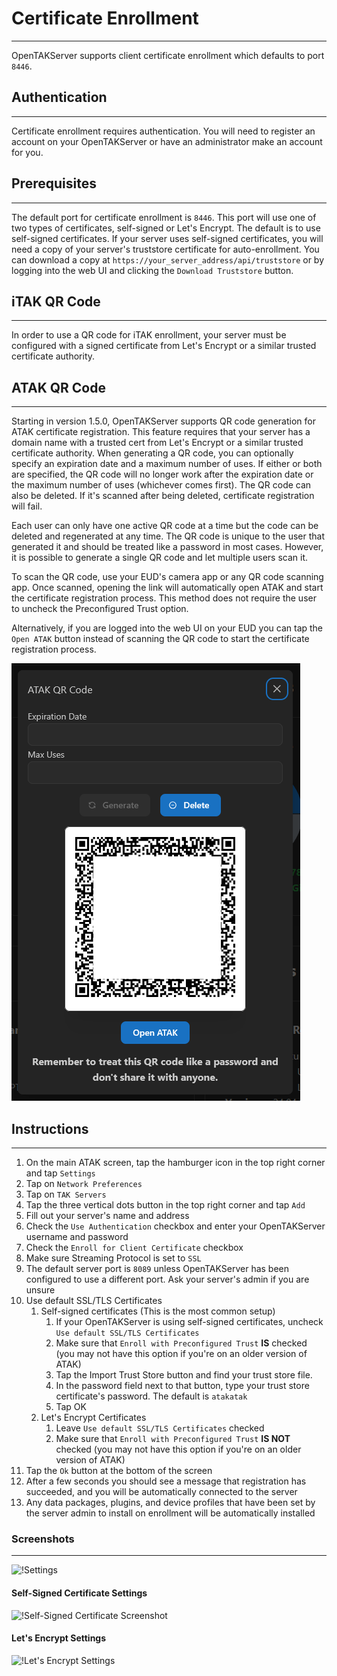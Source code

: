 # Certificate Enrollment
***
OpenTAKServer supports client certificate enrollment which defaults to port `8446`.

## Authentication
***
Certificate enrollment requires authentication. You will need to register an account on your OpenTAKServer or
have an administrator make an account for you.

## Prerequisites
***
The default port for certificate enrollment is `8446`. This port will use one of two types of certificates, self-signed 
or Let's Encrypt. The default is to use self-signed certificates. If your server uses self-signed certificates, you will need
a copy of your server's truststore certificate for auto-enrollment. You can download a copy at 
`https://your_server_address/api/truststore` or by logging into the web UI and clicking the `Download Truststore` button.

## iTAK QR Code
***
In order to use a QR code for iTAK enrollment, your server must be configured with a signed certificate from Let's Encrypt
or a similar trusted certificate authority.

## ATAK QR Code
***
Starting in version 1.5.0, OpenTAKServer supports QR code generation for ATAK certificate registration. This feature requires that your
server has a domain name with a trusted cert from Let's Encrypt or a similar trusted certificate authority. When generating
a QR code, you can optionally specify an expiration date and a maximum number of uses. If either or both are specified,
the QR code will no longer work after the expiration date or the maximum number of uses (whichever comes first).
The QR code can also be deleted. If it's scanned after being deleted, certificate registration will fail.

Each user can only have one active QR code at a time but the code can be deleted and regenerated at any time. The QR code is
unique to the user that generated it and should be treated like a password in most cases. However, it is possible to generate a single
QR code and let multiple users scan it.

To scan the QR code, use your EUD's camera app or any QR code scanning app. Once scanned, opening the link will automatically
open ATAK and start the certificate registration process. This method does not require the user to uncheck the Preconfigured Trust
option.

Alternatively, if you are logged into the web UI on your EUD you can tap the `Open ATAK` button instead of scanning the QR
code to start the certificate registration process.

![!ATAK QR Code](images/ATAK_QR_Code.PNG)


## Instructions
***
1. On the main ATAK screen, tap the hamburger icon in the top right corner and tap `Settings`
2. Tap on `Network Preferences`
3. Tap on `TAK Servers`
4. Tap the three vertical dots button in the top right corner and tap `Add`
5. Fill out your server's name and address
6. Check the `Use Authentication` checkbox and enter your OpenTAKServer username and password
7. Check the `Enroll for Client Certificate` checkbox
8. Make sure Streaming Protocol is set to `SSL`
9. The default server port is `8089` unless OpenTAKServer has been configured to use a different port. Ask your server's admin if you are unsure
10. Use default SSL/TLS Certificates
    1. Self-signed certificates (This is the most common setup)
        1. If your OpenTAKServer is using self-signed certificates, uncheck `Use default SSL/TLS Certificates`
        2. Make sure that `Enroll with Preconfigured Trust` **IS** checked (you may not have this option if you're on an older version of ATAK)
        3. Tap the Import Trust Store button and find your trust store file.
        4. In the password field next to that button, type your trust store certificate's password. The default is `atakatak`
        5. Tap OK
    2. Let's Encrypt Certificates
        1. Leave `Use default SSL/TLS Certificates` checked
        2. Make sure that `Enroll with Preconfigured Trust` **IS NOT** checked (you may not have this option if you're on an older version of ATAK)
11. Tap the `Ok` button at the bottom of the screen
12. After a few seconds you should see a message that registration has succeeded, and you will be automatically connected to the server
13. Any data packages, plugins, and device profiles that have been set by the server admin to install on enrollment will be automatically installed

### Screenshots

***

![!Settings](images/certificate_enrollment/server_settings.png)

#### Self-Signed Certificate Settings

![!Self-Signed Certificate Screenshot](images/certificate_enrollment/self_signed_settings.png)

#### Let's Encrypt Settings

![!Let's Encrypt Settings](images/certificate_enrollment/lets_encrypt_settings.png)